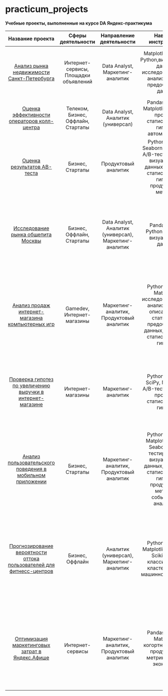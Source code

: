 # practicum_projects
**Учебные проекты, выполненные на курсе DA Яндекс-практикума** 

|Название проекта                             |Сферы деятельности |Направление деятельности |Навыки и инструменты|Задачи проекта|
|:-------------------------------------------:|:---------------:|:----------------:|:----------------:|:----------------:|
| [Анализ рынка недвижимости Санкт-Петербурга](SPb_real_estate)|Интернет-сервисы, Площадки объявлений|Data Analyst, Маркетинг-аналитик|Matplotlib, Pandas, Python,визуализация данных, исследовательский анализ данных, предобработка данных|Oпределить рыночную стоимость объектов недвижимости и типичные параметры квартир|      
|[Оценка эффективности операторов колл-центра](telecom)|Телеком, Бизнес, Оффлайн, Стартапы|Data Analyst, Аналитик (универсал)|Pandas, Python, Matplotlib, Tableau, проверка статистических гипотез, автоматизация|Oпределить критерии эффективности и выявить неэффективных операторов|    
|[Оценка результатов AB-теста](AB_test2)|Бизнес, Стартапы|Продуктовый аналитик|Python,Pandas, Seaborn, Matplotlib, A/B-тестирование, визуализация данных,проверка статистических гипотез, продуктовые метрики|Оценнить результаты проведенного AB-теста    |
|[Исследование рынка общепита Москвы ](New_cafe) |Бизнес, Оффлайн, Стартапы|Data Analyst, Аналитик (универсал), Маркетинг-аналитик|Pandas,Plotly, Python, Seaborn, визуализация данных|Исследование рынка общественного питания на основе открытых данных для принятия решения об открытии нового заведения, подготовка презентации для инвесторов|    
|[Анализ продаж интернет-магазина компьютерных игр](Games_shop)|Gamedev, Интернет-магазины|Маркетинг-аналитик, Продуктовый аналитик|Python, Pandas, Matplotlib,  исследовательский анализ данных, описательная статистика, предобработка данных, проверка статистических гипотез|Используя исторические данные о продажах компьютерных игр, оценки пользователей и экспертов, жанры и платформы, выявить закономерности, определяющие успешность игры|
|[Проверка гипотез по увеличению выручки в интернет-магазине](Hypothesis)|Интернет-магазины|Маркетинг-аналитик|Python, Pandas, SciPy, Matplotlib, A/B-тестирование, проверка статистических гипотез|Используя данные интернет-магазина приоритезировать гипотезы, произвести оценку результатов A/B-тестирования различными методами|
|[Анализ пользовательского поведения в мобильном приложении](AB-test)|Бизнес, Стартапы|Маркетинг-аналитик, Продуктовый аналитик|Python, Pandas, Matplotlib, Plotly, Seaborn, A/B-тестирование, визуализация данных, проверка статистических гипотез, продуктовые метрики, событийная аналитика|На основе данных использования мобильного приложения для продажи продуктов питания проанализировать воронку продаж, а также оценить результаты A/A/B-тестирования|
|[Прогнозирование вероятности оттока пользователей для фитнесс-центров](Fitness)|Бизнес, Оффлайн|Аналитик (универсал), Маркетинг-аналитик|Python, Pandas, Matplotlib, Seaborn, Scikit-learn, классификация кластеризация, машинное обучение|На основе данных о посетителях сети фитнес-центров спрогнозировать вероятность оттока для каждого клиента в следующем месяце, сформировать с помощью кластеризации портреты пользователей|
|[Оптимизация маркетинговых затрат в Яндекс.Афише](affiche)|Интернет-сервисы|Маркетинг-аналитик, Продуктовый аналитик|Pandas, Python, Matplotlib, когортный анализ, продуктовые метрики, юнит-экономика|На основе данных о посещениях сайта Яндекс.Афиши изучить, как люди пользуются продуктом, когда они начинают покупать, сколько денег приносит каждый клиент, когда он окупается|
